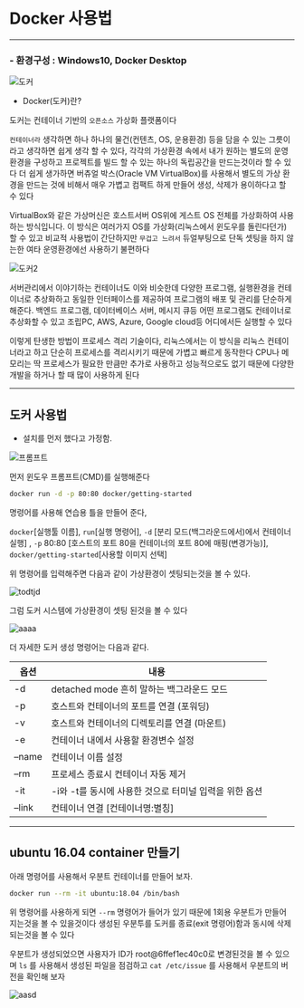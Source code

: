 # Docker 사용법
---

### - 환경구성 : Windows10, Docker Desktop

![도커](https://user-images.githubusercontent.com/84003327/160781878-d32e36cd-6ab0-4b0e-94d0-3ba0e3cbc5de.PNG)

- Docker(도커)란?

도커는 컨테이너 기반의 ```오픈소스``` 가상화 플랫폼이다 

```컨테이너라``` 생각하면 하나 하나의 물건(컨텐츠, OS, 운용환경) 등을 담을 수 있는 그릇이라고 생각하면 쉽게 생각 할 수 있다, 각각의 가상환경 속에서 내가 원하는 별도의 운영환경을 구성하고 프로젝트를 빌드 할 수 있는 하나의 독립공간을 만드는것이라 할 수 있다 더 쉽게 생가하면 버츄얼 박스(Oracle VM VirtualBox)를 사용해서 별도의 가상 환경을 만드는 것에 비해서 매우 가볍고 컴팩트 하게 만들어 생성, 삭제가 용이하다고 할 수 있다 

VirtualBox와 같은 가상머신은 호스트서버 OS위에 게스트 OS 전체를 가상화하여 사용하는 방식입니다. 이 방식은 여러가지 OS를 가상화(리눅스에서 윈도우를 돌린다던가) 할 수 있고 비교적 사용법이 간단하지만 ```무겁고 느려서``` 듀얼부팅으로 단독 셋팅을 하지 않는한 여타 운영환경에선 사용하기 불편하다

![도커2](https://user-images.githubusercontent.com/84003327/160781909-4da06926-d8e8-4f9c-b63d-1c0909d5319f.PNG)


서버관리에서 이야기하는 컨테이너도 이와 비슷한데 다양한 프로그램, 실행환경을 컨테이너로 추상화하고 동일한 인터페이스를 제공하여 프로그램의 배포 및 관리를 단순하게 해준다. 백엔드 프로그램, 데이터베이스 서버, 메시지 큐등 어떤 프로그램도 컨테이너로 추상화할 수 있고 조립PC, AWS, Azure, Google cloud등 어디에서든 실행할 수 있다

이렇게 탄생한 방법이 프로세스 격리 기술이다, 리눅스에서는 이 방식을 리눅스 컨테이너라고 하고 단순히 프로세스를 격리시키기 때문에 가볍고 빠르게 동작한다 CPU나 메모리는 딱 프로세스가 필요한 만큼만 추가로 사용하고 성능적으로도 없기 때문에 다양한 개발을 하거나 할 때 많이 사용하게 된다   


---
도커 사용법
---
- 설치를 먼저 했다고 가정함.

![프롬프트](https://user-images.githubusercontent.com/84003327/160783977-6f034a6d-f523-4d68-ad69-3497669045fe.PNG)


먼저 윈도우 프롬프트(CMD)를 실행해준다 

```bash
docker run -d -p 80:80 docker/getting-started
```
명령어를 사용해 연습용 틀을 만들어 준다, 

```docker```[실행툴 이름], ```run```[실행 명령어], ```-d``` [분리 모드(백그라운드에서)에서 컨테이너 실행] , ```-p``` 80:80 [호스트의 포트 80을 컨테이너의 포트 80에 매핑(변경가능)], ```docker/getting-started```[사용할 이미지 선택]


위 명령어를 입력해주면 다음과 같이 가상환경이 셋팅되는것을 볼 수 있다.

![todtjd](https://user-images.githubusercontent.com/84003327/160789503-64b28d69-3d17-4425-811b-f803d78b273e.PNG)


그럼 도커 시스템에 가상환경이 셋팅 된것을 볼 수 있다

![aaaa](https://user-images.githubusercontent.com/84003327/160789551-441aba38-69b6-48b5-aaeb-514c4865f757.PNG)

더 자세한 도커 생성 명령어는 다음과 같다.

|옵션|내용|
|----|---|
|-d  | detached mode 흔히 말하는 백그라운드 모드|
|-p  | 호스트와 컨테이너의 포트를 연결 (포워딩)|
|-v | 호스트와 컨테이너의 디렉토리를 연결 (마운트)|
|-e  |컨테이너 내에서 사용할 환경변수 설정|
|–name | 컨테이너 이름 설정|
|–rm  |프로세스 종료시 컨테이너 자동 제거|
|-it  | 	-i와 -t를 동시에 사용한 것으로 터미널 입력을 위한 옵션|
|–link  | 컨테이너 연결 [컨테이너명:별칭]|

---
## ubuntu 16.04 container 만들기 

아래 명령어를 사용해서 우분트 컨테이너를 만들어 보자.

```bash
docker run --rm -it ubuntu:18.04 /bin/bash
```
위 명령어를 사용하게 되면 ```--rm``` 명령어가 들어가 있기 때문에 1회용 우분트가 만들어 지는것을 볼 수 있을것이다 생성된 우분투를 도커를 종료(exit 명령어)함과 동시에 삭제 되는것을 볼 수 있다

우분트가 생성되었으면 사용자가 ID가 root@6ffef1ec40c0로 변경된것을 볼 수 있으며  ```ls``` 를 사용해서 생성된 파일을 점검하고 ```cat /etc/issue``` 를 사용해서 우분트의 버전을 확인해 보자 

![aasd](https://user-images.githubusercontent.com/84003327/160794052-cd65445b-df0f-4e8b-8168-694fd352307e.PNG)


